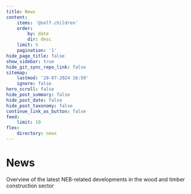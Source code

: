 ```yaml
---
title: News
content:
    items: '@self.children'
    order:
        by: date
        dir: desc
    limit: 5
    pagination: '1'
hide_page_title: false
show_sidebar: true
hide_git_sync_repo_link: false
sitemap:
    lastmod: '28-07-2024 16:59'
    ignore: false
hero_scroll: false
hide_post_summary: false
hide_post_date: false
hide_post_taxonomy: false
continue_link_as_button: false
feed:
    limit: 10
flex:
    directory: news
---
```


# News
Overview of the latest NEB-related developments in the wood and timber construction sector